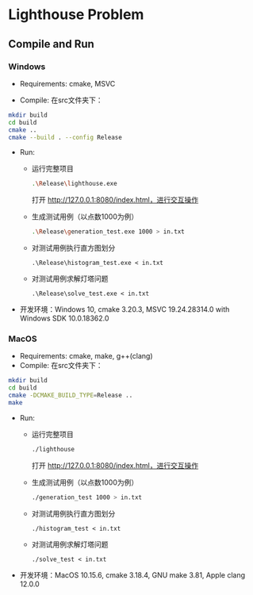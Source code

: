 # Lighthouse Problem

## Compile and Run
### Windows

- Requirements: cmake, MSVC

- Compile: 在src文件夹下：

```bash
mkdir build
cd build
cmake ..
cmake --build . --config Release
```

- Run:
  - 运行完整项目

    ```bash
    .\Release\lighthouse.exe
    ```

    打开 http://127.0.0.1:8080/index.html，进行交互操作

  - 生成测试用例（以点数1000为例）

    ```bash
    .\Release\generation_test.exe 1000 > in.txt
    ```

  - 对测试用例执行直方图划分

    ```
    .\Release\histogram_test.exe < in.txt
    ```

  - 对测试用例求解灯塔问题

    ```
    .\Release\solve_test.exe < in.txt
    ```

- 开发环境：Windows 10, cmake 3.20.3, MSVC 19.24.28314.0 with Windows SDK 10.0.18362.0

### MacOS

- Requirements: cmake, make, g++(clang)
- Compile: 在src文件夹下：

```bash
mkdir build
cd build
cmake -DCMAKE_BUILD_TYPE=Release ..
make
```
- Run:

  - 运行完整项目

    ```bash
    ./lighthouse
    ```

    打开 http://127.0.0.1:8080/index.html，进行交互操作

  - 生成测试用例（以点数1000为例）

    ```bash
    ./generation_test 1000 > in.txt
    ```

  - 对测试用例执行直方图划分

    ```
    ./histogram_test < in.txt
    ```

  - 对测试用例求解灯塔问题

    ```
    ./solve_test < in.txt
    ```

- 开发环境：MacOS 10.15.6, cmake 3.18.4, GNU make 3.81, Apple clang 12.0.0





